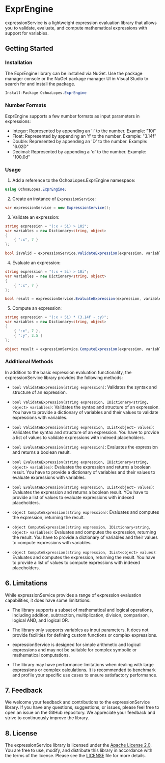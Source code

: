 # ExprEngine

expressionService is a lightweight expression evaluation library that allows you to validate, evaluate, and compute mathematical expressions with support for variables.

## Getting Started

### Installation

The ExprEngine library can be installed via NuGet. Use the package manager console or the NuGet package manager UI in Visual Studio to search for and install the package.

```csharp
Install-Package OchoaLopes.ExprEngine
```

### Number Formats
ExprEngine supports a few number formats as input parameters in expressions:

- Integer: Represented by appending an 'i' to the number. Example: "10i"
- Float: Represented by appending an 'f' to the number. Example: "3.14f"
- Double: Represented by appending an 'D' to the number. Example: "6.02D"
- Decimal: Represented by appending a 'd' to the number. Example: "100.0d"

### Usage

1. Add a reference to the OchoaLopes.ExprEngine namespace:

```csharp
using OchoaLopes.ExprEngine;
```

2. Create an instance of `ExpressionService`:

```csharp
var expressionService = new ExpressionService();
```

3. Validate an expression:

```csharp
string expression = "(:x + 5i) > 10i";
var variables = new Dictionary<string, object>
{
    { ":x", 7 }
};

bool isValid = expressionService.ValidateExpression(expression, variables);
```

4. Evaluate an expression:

```csharp
string expression = "(:x + 5i) > 10i";
var variables = new Dictionary<string, object>
{
    { ":x", 7 }
};

bool result = expressionService.EvaluateExpression(expression, variables);
```

5. Compute an expression:

```csharp
string expression = "(:x + 5i) * (3.14f - :y)";
var variables = new Dictionary<string, object>
{
    { ":x", 7 },
    { ":y", 2.5 }
};

object result = expressionService.ComputeExpression(expression, variables);
```

### Additional Methods

In addition to the basic expression evaluation functionality, the expressionService library provides the following methods:

- `bool ValidateExpression(string expression)`: Validates the syntax and structure of an expression.

- `bool ValidateExpression(string expression, IDictionary<string, object> variables)`: Validates the syntax and structure of an expression. You have to provide a dictionary of variables and their values to validate expressions with variables.

- `bool ValidateExpression(string expression, IList<object> values)`: Validates the syntax and structure of an expression. You have to provide a list of values to validate expressions with indexed placeholders.

- `bool EvaluateExpression(string expression)`: Evaluates the expression and returns a boolean result.

- `bool EvaluateExpression(string expression, IDictionary<string, object> variables)`: Evaluates the expression and returns a boolean result. You have to provide a dictionary of variables and their values to evaluate expressions with variables.

- `bool EvaluateExpression(string expression, IList<object> values)`: Evaluates the expression and returns a boolean result. YOu have to provide a list of values to evaluate expressions with indexed placeholders.

- `object ComputeExpression(string expression)`: Evaluates and computes the expression, returning the result.

- `object ComputeExpression(string expression, IDictionary<string, object> variables)`: Evaluates and computes the expression, returning the result. You have to provide a dictionary of variables and their values to compute expressions with variables.

- `object ComputeExpression(string expression, IList<object> values)`: Evaluates and computes the expression, returning the result. You have to provide a list of values to compute expressions with indexed placeholders.

## 6. Limitations

While expressionService provides a range of expression evaluation capabilities, it does have some limitations:

- The library supports a subset of mathematical and logical operations, including addition, subtraction, multiplication, division, comparison, logical AND, and logical OR.

- The library only supports variables as input parameters. It does not provide facilities for defining custom functions or complex expressions.

- expressionService is designed for simple arithmetic and logical expressions and may not be suitable for complex symbolic or mathematical computations.

- The library may have performance limitations when dealing with large expressions or complex calculations. It is recommended to benchmark and profile your specific use cases to ensure satisfactory performance.

## 7. Feedback

We welcome your feedback and contributions to the expressionService library. If you have any questions, suggestions, or issues, please feel free to open an issue on the GitHub repository. We appreciate your feedback and strive to continuously improve the library.

## 8. License

The expressionService library is licensed under the [Apache License 2.0](https://opensource.org/licenses/Apache-2.0). You are free to use, modify, and distribute this library in accordance with the terms of the license. Please see the [LICENSE](https://github.com/your/repo/blob/main/LICENSE) file for more details.
